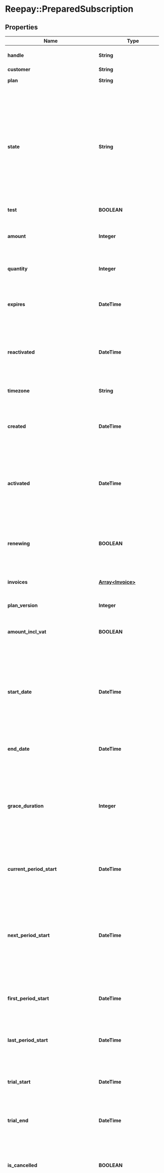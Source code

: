 # Reepay::PreparedSubscription

## Properties
Name | Type | Description | Notes
------------ | ------------- | ------------- | -------------
**handle** | **String** | Per account unique handle for subscription | 
**customer** | **String** | Customer handle | 
**plan** | **String** | Subscription plan handle | 
**state** | **String** | State of the subscription, one of the following: &#x60;active&#x60;, &#x60;expired&#x60;, &#x60;on_hold&#x60; or &#x60;pending&#x60;. Active subscriptions can be cancelled and will expire at the end of the current billing period, or later depending on optional notice and fixation periods, this can be checked using the &#x60;is_cancelled&#x60; parameter and &#x60;expires&#x60;. | 
**test** | **BOOLEAN** | Test flag | 
**amount** | **Integer** | Optional custom plan price. If defined the plan price billed for each billing period will be overridden by this price. | [optional] 
**quantity** | **Integer** | Quantity of the plan product for this subscription. | 
**expires** | **DateTime** | Fixed date when the subscription will expire because of cancellation. In [ISO-8601](http://en.wikipedia.org/wiki/ISO_8601) extended offset date-time format. | [optional] 
**reactivated** | **DateTime** | Date when the subscription was reactivated from on hold. [ISO-8601](http://en.wikipedia.org/wiki/ISO_8601) extended offset date-time format. | [optional] 
**timezone** | **String** | Time zone for the subscription as standard time zone id. See [Wikipedia](http://en.wikipedia.org/wiki/List_of_tz_database_time_zones) | 
**created** | **DateTime** | Date when the subscription was created. In [ISO-8601](http://en.wikipedia.org/wiki/ISO_8601) extended offset date-time format. | 
**activated** | **DateTime** | Date when the subscription was activated. Will only differ from created in a two step prepared -&gt; activated subscription create scenario. In [ISO-8601](http://en.wikipedia.org/wiki/ISO_8601) extended offset date-time format. | [optional] 
**renewing** | **BOOLEAN** | If the subscription renews at current period end. Also true for subscriptions with manual scheduling. | 
**invoices** | [**Array&lt;Invoice&gt;**](Invoice.md) | List of created (prepared) invoices for prepared subscription | [optional] 
**plan_version** | **Integer** | Subscription plan version | 
**amount_incl_vat** | **BOOLEAN** | If optional custom plan price this parameter tells whether the amount is including VAT | [optional] 
**start_date** | **DateTime** | Date and time from which the subscription is eligible to schedule invoices. Either from create or from the latest reactivate or subscription change. In [ISO-8601](http://en.wikipedia.org/wiki/ISO_8601) extended offset date-time format. | 
**end_date** | **DateTime** | Fixed end date and time. In [ISO-8601](http://en.wikipedia.org/wiki/ISO_8601) extended offset date-time format. | [optional] 
**grace_duration** | **Integer** | Grace duration in seconds from the creation of a subscription where no dunning process is started for a failing invoice. This allows a certain amount of time for the customer to sign up with a payment method. | [optional] 
**current_period_start** | **DateTime** | Start date and time for the current billing period. In [ISO-8601](http://en.wikipedia.org/wiki/ISO_8601) extended offset date-time format. | [optional] 
**next_period_start** | **DateTime** | Start date and time for the next billing period, and also end date and time for the current billing period. Is also the date and time for next invoice if the subscription is renewing. In ISO-8601 extended offset date-time format. | [optional] 
**first_period_start** | **DateTime** | Start date and time for the first ever billing period. In ISO-8601 extended offset date-time format. | [optional] 
**last_period_start** | **DateTime** | Start date and time for the previous billing period. In [ISO-8601](http://en.wikipedia.org/wiki/ISO_8601) extended offset date-time format. | [optional] 
**trial_start** | **DateTime** | Start date and time of free trial period. In ISO-8601 extended offset date-time format. | [optional] 
**trial_end** | **DateTime** | End date and time of free trial period. In ISO-8601 extended offset date-time format. | [optional] 
**is_cancelled** | **BOOLEAN** | Whether the subscription has been cancelled. Cancelled subscriptions will expire at the end of the current billing period. | 
**in_trial** | **BOOLEAN** | Whether the susbcription is in its trial period. If subscription has not started (has_started), trial_start and trial_end can be used to determine if the subscription will have a trial period. | 
**has_started** | **BOOLEAN** | If subscription has a later start date, this parameter tells if the subscription has started. Use this in connection with state to determine if a subscription is active. | 
**renewal_count** | **Integer** | Number of renewals for the subscription (number of invoices) | 
**cancelled_date** | **DateTime** | Date when the subscription was cancelled. In [ISO-8601](http://en.wikipedia.org/wiki/ISO_8601) extended offset date-time format. | [optional] 
**expired_date** | **DateTime** | Date when the subscription expired. [ISO-8601](http://en.wikipedia.org/wiki/ISO_8601) extended offset date-time format. | [optional] 
**expire_reason** | **String** | Reason for expire. Can be &#x60;ondemand&#x60;, &#x60;cancelled&#x60;, &#x60;dunning&#x60; or &#x60;fixed&#x60;  | [optional] 
**on_hold_date** | **DateTime** | Date when the subscription was put on hold. [ISO-8601](http://en.wikipedia.org/wiki/ISO_8601) extended offset date-time format. | [optional] 
**on_hold_reason** | **String** | Reason for on hold. Can be &#x60;ondemand&#x60; or &#x60;dunning&#x60;  | [optional] 
**payment_method_added** | **BOOLEAN** | Whether the customer at some point has added payment information to the subscription | 
**scheduled_plan_change** | **String** | Deprecated - see &#x60;pending_change&#x60;. If set, a subscription plan change has been scheduled to follow the next renewal. The value is the subscription plan handle to update to. | [optional] 
**reminder_email_sent** | **DateTime** | If defined the date a reminder email was sent for the current billing period. In [ISO-8601](http://en.wikipedia.org/wiki/ISO_8601) extended offset date-time format. | 
**failed_invoices** | **Integer** | Number of failed invoices for this subscription | 
**failed_amount** | **Integer** | Summed amount for failed invoices | 
**cancelled_invoices** | **Integer** | Number of cancelled invoices for this subscription | 
**cancelled_amount** | **Integer** | Summed amount for cancelled invoices | 
**pending_invoices** | **Integer** | Number of pending invoices for this subscription | 
**pending_amount** | **Integer** | Summed amount for pending invoices | 
**dunning_invoices** | **Integer** | Number of dunning invoices for this subscription | 
**dunning_amount** | **Integer** | Summed amount for dunning invoices | 
**settled_invoices** | **Integer** | Number of settled invoices for this subscription | 
**settled_amount** | **Integer** | Summed settled amount | 
**refunded_amount** | **Integer** | Summed refunded amount | 
**pending_additional_costs** | **Integer** | Number of pending additional costs | 
**pending_additional_cost_amount** | **Integer** | Summed amount of pending additional costs incl vat | 
**transferred_additional_costs** | **Integer** | Number of additional costs that have been applied to invoices | 
**transferred_additional_cost_amount** | **Integer** | Summed amount of additional costs that have been applied to invoices | 
**pending_credits** | **Integer** | Number of credits that have not fully been applied to invoices | 
**pending_credit_amount** | **Integer** | Summed credit amount not yet applied to invoices | 
**transferred_credits** | **Integer** | Number of credits that have fully been applied to invoices | 
**transferred_credit_amount** | **Integer** | Summed credit amount that have been applied to invoices | 
**hosted_page_links** | [**SubscriptionLinks**](SubscriptionLinks.md) | Links to hosted pages relating to subscription | 
**subscription_discounts** | **Array&lt;String&gt;** | List of subscription discounts handles attached to subscription | [optional] 
**pending_change** | [**SubscriptionChange**](SubscriptionChange.md) | Pending subscription change to be applied at next renewal | [optional] 
**subscription_changes** | [**Array&lt;SubscriptionChange&gt;**](SubscriptionChange.md) | List of subscription changes both at most one pending and previously applied | [optional] 
**subscription_add_ons** | **Array&lt;String&gt;** | List of subscription add-on handles attached to subscription | [optional] 


